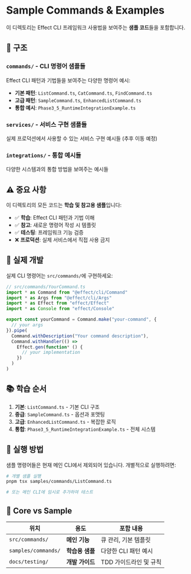 # Sample Commands & Examples

이 디렉토리는 Effect CLI 프레임워크 사용법을 보여주는 **샘플 코드**들을 포함합니다.

## 📂 구조

### `commands/` - CLI 명령어 샘플들
Effect CLI 패턴과 기법들을 보여주는 다양한 명령어 예시:

- **기본 패턴**: `ListCommand.ts`, `CatCommand.ts`, `FindCommand.ts`
- **고급 패턴**: `SampleCommand.ts`, `EnhancedListCommand.ts`
- **통합 예시**: `Phase3_5_RuntimeIntegrationExample.ts`

### `services/` - 서비스 구현 샘플들
실제 프로덕션에서 사용할 수 있는 서비스 구현 예시들 (추후 이동 예정)

### `integrations/` - 통합 예시들
다양한 시스템과의 통합 방법을 보여주는 예시들

## ⚠️ 중요 사항

이 디렉토리의 모든 코드는 **학습 및 참고용 샘플**입니다:

- ✅ **학습**: Effect CLI 패턴과 기법 이해
- ✅ **참고**: 새로운 명령어 작성 시 템플릿
- ✅ **테스팅**: 프레임워크 기능 검증
- ❌ **프로덕션**: 실제 서비스에서 직접 사용 금지

## 🚀 실제 개발

실제 CLI 명령어는 `src/commands/`에 구현하세요:

```typescript
// src/commands/YourCommand.ts
import * as Command from "@effect/cli/Command"
import * as Args from "@effect/cli/Args"
import * as Effect from "effect/Effect"
import * as Console from "effect/Console"

export const yourCommand = Command.make("your-command", {
  // your args
}).pipe(
  Command.withDescription("Your command description"),
  Command.withHandler(() =>
    Effect.gen(function* () {
      // your implementation
    })
  )
)
```

## 📚 학습 순서

1. **기본**: `ListCommand.ts` - 기본 CLI 구조
2. **중급**: `SampleCommand.ts` - 옵션과 포맷팅
3. **고급**: `EnhancedListCommand.ts` - 복잡한 로직
4. **통합**: `Phase3_5_RuntimeIntegrationExample.ts` - 전체 시스템

## 🔧 실행 방법

샘플 명령어들은 현재 메인 CLI에서 제외되어 있습니다. 개별적으로 실행하려면:

```bash
# 개별 샘플 실행
pnpm tsx samples/commands/ListCommand.ts

# 또는 메인 CLI에 임시로 추가하여 테스트
```

## 🎯 Core vs Sample

| 위치 | 용도 | 포함 내용 |
|------|------|----------|
| `src/commands/` | **메인 기능** | 큐 관리, 기본 템플릿 |
| `samples/commands/` | **학습용 샘플** | 다양한 CLI 패턴 예시 |
| `docs/testing/` | **개발 가이드** | TDD 가이드라인 및 규칙 |